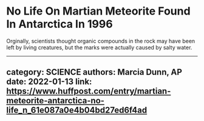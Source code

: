 # No Life On Martian Meteorite Found In Antarctica In 1996

Orginally, scientists thought organic compounds in the rock may have been left by living creatures, but the marks were actually caused by salty water.

---
category: SCIENCE
authors: Marcia Dunn, AP
date: 2022-01-13
link: https://www.huffpost.com/entry/martian-meteorite-antarctica-no-life_n_61e087a0e4b04bd27ed6f4ad
---

